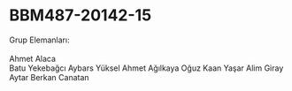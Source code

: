 # BBM487-20142-15

Grup Elemanları: 
<br><br>
Ahmet Alaca<br>
Batu Yekebağcı
Aybars Yüksel
Ahmet Ağılkaya
Oğuz Kaan Yaşar
Alim Giray Aytar
Berkan Canatan
